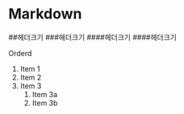 # Markdown

##헤더크기
###헤더크기
####헤더크기
####헤더크기


Orderd
1. Item 1
1. Item 2
1. Item 3
   1. Item 3a
   1. Item 3b
